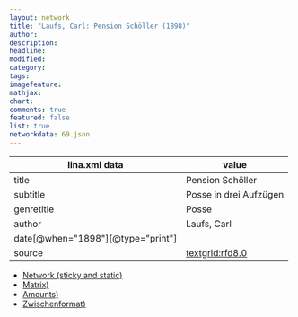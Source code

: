 ```yaml
---
layout: network
title: "Laufs, Carl: Pension Schöller (1898)"
author:
description:
headline:
modified:
category:
tags:
imagefeature: 
mathjax: 
chart: 
comments: true
featured: false
list: true
networkdata: 69.json
---
```

lina.xml data  | value
------------- | -------------
title|Pension Schöller
subtitle|Posse in drei Aufzügen
genretitle|Posse
author|Laufs, Carl
date[@when="1898"][@type="print"]|
source|[textgrid:rfd8.0](https://textgridlab.org/1.0/tgcrud-public/rest/textgrid:rfd8.0/data)



* [Network (sticky and static)](/linas/network69)
* [Matrix)](/linas/matrix69)
* [Amounts)](/linas/amount69)
* [Zwischenformat)](/linas/lina69 )
